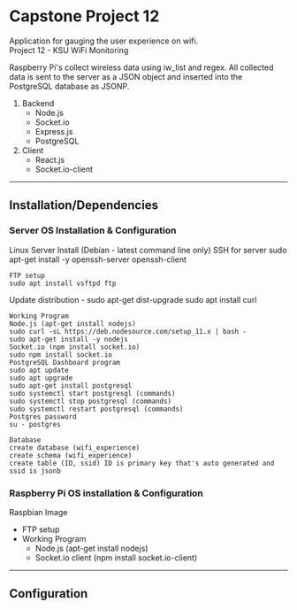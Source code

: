 # Capstone Project 12
Application for gauging the user experience on wifi.<br>
Project 12 - KSU WiFi Monitoring<br>

Raspberry Pi's collect wireless data using iw_list and regex. All collected data is sent to the server as a JSON object and inserted into the PostgreSQL database as JSONP.

1. Backend
   * Node.js
   * Socket.io
   * Express.js
   * PostgreSQL
2. Client
   * React.js
   * Socket.io-client

***
## Installation/Dependencies
### Server OS Installation & Configuration
Linux Server Install (Debian - latest command line only)
SSH for server
sudo apt-get install -y openssh-server openssh-client

```
FTP setup
sudo apt install vsftpd ftp
```
Update distribution - sudo apt-get dist-upgrade
sudo apt install curl

```
Working Program 
Node.js (apt-get install nodejs)
sudo curl -sL https://deb.nodesource.com/setup_11.x | bash -
sudo apt-get install -y nodejs
Socket.io (npm install socket.io)
sudo npm install socket.io
PostgreSQL Dashboard program
sudo apt update
sudo apt upgrade
sudo apt-get install postgresql
sudo systemctl start postgresql (commands)
sudo systemctl stop postgresql (commands)
sudo systemctl restart postgresql (commands)
Postgres password
su - postgres
```
```
Database
create database (wifi_experience)
create schema (wifi_experience)
create table (ID, ssid) ID is primary key that's auto generated and ssid is jsonb
```


### Raspberry Pi OS installation & Configuration
Raspbian Image
* FTP setup
* Working Program 
  * Node.js (apt-get install nodejs)
  * Socket.io client (npm install socket.io-client)

***
## Configuration
